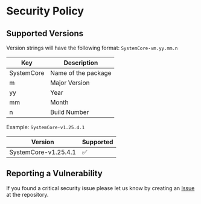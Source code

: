 # Security Policy

## Supported Versions

Version strings will have the following format: `SystemCore-vm.yy.mm.n`

| Key | Description |
| - | - |
| SystemCore | Name of the package |
| m | Major Version |
| yy | Year |
| mm | Month |
| n  | Build Number |

Example: `SystemCore-v1.25.4.1`

| Version | Supported          |
| ------- | ------------------ |
| SystemCore-v1.25.4.1   | :white_check_mark: |

## Reporting a Vulnerability

If you found a critical security issue please let us know by creating an [Issue](https://github.com/NoOrientationProgramming/ProcessingTutorials/issues) at the repository.
